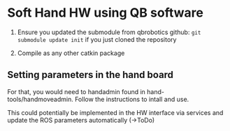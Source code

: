 Soft Hand HW using QB software
==============================

1. Ensure you updated the submodule from qbrobotics github: `git submodule update init` if you just cloned the repository

2. Compile as any other catkin package


Setting parameters in the hand board
------------------------------------

For that, you would need to handadmin found in hand-tools/handmoveadmin. Follow the instructions to intall and use.

This could potentially be implemented in the HW interface via services and update the ROS parameters automatically (->ToDo)
